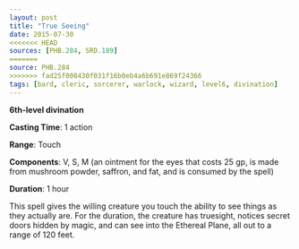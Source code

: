```yaml
---
layout: post
title: "True Seeing"
date: 2015-07-30
<<<<<<< HEAD
sources: [PHB.284, SRD.189]
=======
source: PHB.284
>>>>>>> fad25f008430f031f16b0eb4a6b691e869f24366
tags: [bard, cleric, sorcerer, warlock, wizard, level6, divination]
---
```


**6th-level divination**

**Casting Time**: 1 action

**Range**: Touch

**Components**: V, S, M (an ointment for the eyes that costs 25 gp, is made from mushroom powder, saffron, and fat, and is consumed by the spell)

**Duration**: 1 hour

This spell gives the willing creature you touch the ability to see things as they actually are. For the duration, the creature has truesight, notices secret doors hidden by magic, and can see into the Ethereal Plane, all out to a range of 120 feet.
